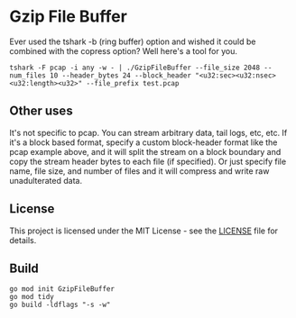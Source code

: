 # Gzip File Buffer

Ever used the tshark -b (ring buffer) option and wished it could be combined with the copress option? Well here's a tool for you.

```
tshark -F pcap -i any -w - | ./GzipFileBuffer --file_size 2048 --num_files 10 --header_bytes 24 --block_header "<u32:sec><u32:nsec><u32:length><u32>" --file_prefix test.pcap
```

## Other uses

It's not specific to pcap. You can stream arbitrary data, tail logs, etc, etc. If it's a block based format, specify a custom block-header format like the pcap example above, and it will split the stream on a block boundary and copy the stream header bytes to each file (if specified). Or just specify file name, file size, and number of files and it will compress and write raw unadulterated data.

## License

This project is licensed under the MIT License - see the [LICENSE](LICENSE) file for details.

## Build
```
go mod init GzipFileBuffer
go mod tidy
go build -ldflags "-s -w"
```
